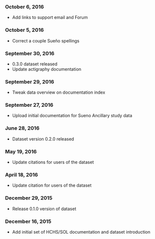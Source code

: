 ### October 6, 2016

- Add links to support email and Forum

### October 5, 2016

- Correct a couple Sueño spellings

### September 30, 2016

- 0.3.0 dataset released
- Update actigraphy documentation

### September 29, 2016

- Tweak data overview on documentation index

### September 27, 2016

- Upload initial documentation for Sueno Ancillary study data

### June 28, 2016

- Dataset version 0.2.0 released

### May 19, 2016

- Update citations for users of the dataset

### April 18, 2016

- Update citation for users of the dataset

### December 29, 2015

- Release 0.1.0 version of dataset

### December 16, 2015

- Add initial set of HCHS/SOL documentation and dataset introduction
